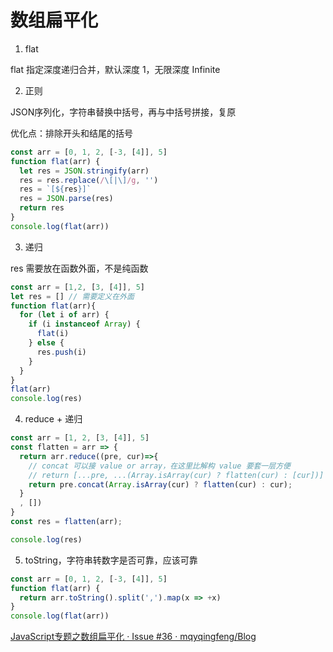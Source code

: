 # 数组扁平化

1. flat

  flat 指定深度递归合并，默认深度 1，无限深度 Infinite

2. 正则

  JSON序列化，字符串替换中括号，再与中括号拼接，复原

  优化点：排除开头和结尾的括号

  ```js
  const arr = [0, 1, 2, [-3, [4]], 5]
  function flat(arr) {
    let res = JSON.stringify(arr)
    res = res.replace(/\[|\]/g, '')
    res = `[${res}]`
    res = JSON.parse(res)
    return res
  }
  console.log(flat(arr))
  ```

3. 递归

  res 需要放在函数外面，不是纯函数
  ```js
  const arr = [1,2, [3, [4]], 5]
  let res = [] // 需要定义在外面
  function flat(arr){
    for (let i of arr) {
      if (i instanceof Array) {
        flat(i)
      } else {
        res.push(i)
      }
    }
  }
  flat(arr)
  console.log(res)
  ```

4. reduce + 递归

  ```js
  const arr = [1, 2, [3, [4]], 5]
  const flatten = arr => {
    return arr.reduce((pre, cur)=>{
      // concat 可以接 value or array，在这里比解构 value 要套一层方便
      // return [...pre, ...(Array.isArray(cur) ? flatten(cur) : [cur])]
      return pre.concat(Array.isArray(cur) ? flatten(cur) : cur);
    }
    , [])
  }
  const res = flatten(arr);

  console.log(res)
  ```

5. toString，字符串转数字是否可靠，应该可靠

  ```js
  const arr = [0, 1, 2, [-3, [4]], 5]
  function flat(arr) {
    return arr.toString().split(',').map(x => +x)
  }
  console.log(flat(arr))
  ```
[JavaScript专题之数组扁平化 · Issue #36 · mqyqingfeng/Blog](https://github.com/mqyqingfeng/Blog/issues/36)
